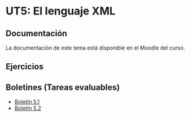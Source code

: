 # UT5: El lenguaje XML

## Documentación

La documentación de este tema está disponible en el Moodle del curso.


## Ejercicios


## Boletines (Tareas evaluables)

- [Boletín 5.1](https://docs.google.com/document/d/1JpCPMM3ixhIi62ev10VMj3blDJkcpsXH5XSTqwazo8Q/edit?usp=sharing)
- [Boletín 5.2](./Boletin/Boletin_02.ipynb)

 
